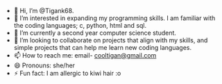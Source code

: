 - 👋 Hi, I’m @Tigank68.
- 👀 I’m interested in expanding my programming skills. I am familiar with the coding languages; c, python, html and sql.
- 🌱 I’m currently a second year computer science student.
- 💞️ I’m looking to collaborate on projects that align with my skills, and simple projects that can help me learn new coding languages.
- 📫 How to reach me: email- cooltigan@gmail.com
- 😄 Pronouns: she/her
- ⚡ Fun fact: I am allergic to kiwi hair :o

<!---
Tigank68/Tigank68 is a ✨ special ✨ repository because its `README.md` (this file) appears on your GitHub profile.
You can click the Preview link to take a look at your changes.
--->

